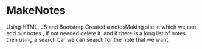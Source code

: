 # MakeNotes
Using HTML, JS and Bootstrap
Created a notesMaking site in which we can add our notes , if not needed delete it. and if there is a long list of notes then using a search bar we can search for the note that we want.
